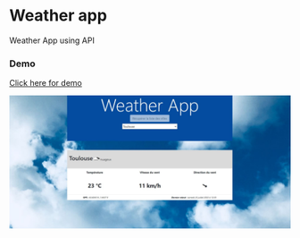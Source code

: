 # Weather app

Weather App using API

### Demo 
 <a href="https://jdelmerie.github.io/blackjack/" target="_blank">Click here for demo</a>

![alt text](https://github.com/jdelmerie/Weather-app/blob/master/img/weatherapp.JPG?raw=true)
